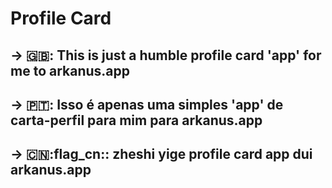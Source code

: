 # Profile Card

## -> 🇬🇧: This is just a humble profile card 'app' for me to arkanus.app

## -> 🇵🇹: Isso é apenas uma simples 'app' de carta-perfil para mim para arkanus.app

## -> 🇨🇳:flag_cn:: zheshi yige profile card app dui arkanus.app
